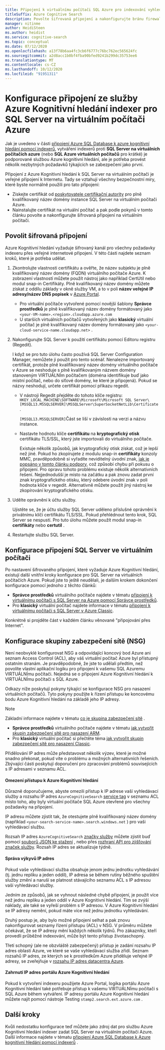 ```yaml
---
title: Připojení k virtuálnímu počítači SQL Azure pro indexování vyhledávání
titleSuffix: Azure Cognitive Search
description: Povolte šifrovaná připojení a nakonfigurujte bránu firewall tak, aby povolovala připojení SQL Server na virtuálním počítači Azure z indexeru v Azure Kognitivní hledání.
manager: nitinme
author: HeidiSteen
ms.author: heidist
ms.service: cognitive-search
ms.topic: conceptual
ms.date: 07/12/2020
ms.openlocfilehash: a13f78b6aa4fc3cb6f6777c76bc762ec565624fc
ms.sourcegitcommit: a2d8acc1b0bf4fba90bfed9241b299dc35753ee6
ms.translationtype: MT
ms.contentlocale: cs-CZ
ms.lasthandoff: 10/12/2020
ms.locfileid: "91951311"
---
```

# <a name="configure-a-connection-from-an-azure-cognitive-search-indexer-to-sql-server-on-an-azure-vm"></a>Konfigurace připojení ze služby Azure Kognitivní hledání indexer pro SQL Server na virtuálním počítači Azure

Jak je uvedeno v části [připojení Azure SQL Database k azure kognitivní hledání pomocí indexerů](search-howto-connecting-azure-sql-database-to-azure-search-using-indexers.md#faq), vytváření indexerů proti **SQL Server na virtuálních počítačích azure** (nebo **SQL Azure virtuálních počítačů** pro krátké) je podporované službou Azure kognitivní hledání, ale je potřeba provést několik nezbytných požadavků týkajících se zabezpečení jako první. 

Připojení z Azure Kognitivní hledání k SQL Server na virtuálním počítači je veřejné připojení k Internetu. Tady se vztahují všechny bezpečnostní míry, které byste normálně použili pro tato připojení:

+ Získejte certifikát od [poskytovatele certifikační autority](https://en.wikipedia.org/wiki/Certificate_authority#Providers) pro plně kvalifikovaný název domény instance SQL Server na virtuálním počítači Azure.
+ Nainstalujte certifikát na virtuální počítač a pak podle pokynů v tomto článku povolte a nakonfigurujte šifrovaná připojení na virtuálním počítači.

## <a name="enable-encrypted-connections"></a>Povolit šifrovaná připojení
Azure Kognitivní hledání vyžaduje šifrovaný kanál pro všechny požadavky indexeru přes veřejné internetové připojení. V této části najdete seznam kroků, které je potřeba udělat.

1. Zkontrolujte vlastnosti certifikátu a ověřte, že název subjektu je plně kvalifikovaný název domény (FQDN) virtuálního počítače Azure. K zobrazení vlastností můžete použít nástroj jako například CertUtil nebo modul snap-in Certifikáty. Plně kvalifikovaný název domény můžete získat z oddílu základy v okně služby VM, a to v poli **název veřejné IP adresy/název DNS popisek** v [Azure Portal](https://portal.azure.com/).
   
   * Pro virtuální počítače vytvořené pomocí novější šablony **Správce prostředků** je plně kvalifikovaný název domény formátovaný jako `<your-VM-name>.<region>.cloudapp.azure.com`
   * U starších virtuálních počítačů vytvořených jako **klasický** virtuální počítač je plně kvalifikovaný název domény formátovaný jako `<your-cloud-service-name.cloudapp.net>` .

2. Nakonfigurujte SQL Server k použití certifikátu pomocí Editoru registru (Regedit). 
   
    I když se pro tuto úlohu často používá SQL Server Configuration Manager, nemůžete ji použít pro tento scénář. Nenalezne importovaný certifikát, protože plně kvalifikovaný název domény virtuálního počítače v Azure se neshoduje s plně kvalifikovaným názvem domény stanoveným VIRTUÁLNÍm počítačem (doména identifikuje buď jako místní počítač, nebo do síťové domény, ke které je připojená). Pokud se názvy neshodují, určete certifikát pomocí příkazu regedit.
   
   * V nástroji Regedit přejděte do tohoto klíče registru: `HKEY_LOCAL_MACHINE\SOFTWARE\Microsoft\Microsoft SQL Server\[MSSQL13.MSSQLSERVER]\MSSQLServer\SuperSocketNetLib\Certificate` .
     
     `[MSSQL13.MSSQLSERVER]`Část se liší v závislosti na verzi a názvu instance. 
   * Nastavte hodnotu klíče **certifikátu** na **kryptografický otisk** certifikátu TLS/SSL, který jste importovali do virtuálního počítače.
     
     Existuje několik způsobů, jak kryptografický otisk získat, což je lepší než jiné. Pokud ho zkopírujete z modulu snap-in **certifikáty** konzoly MMC, pravděpodobně si vyřadíte neviditelný úvodní znak, [jak je popsáno v tomto článku podpory](https://support.microsoft.com/kb/2023869/), což způsobí chybu při pokusu o připojení. Pro opravu tohoto problému existuje několik alternativních řešení. Nejjednodušší je místo na začátku a pak znovu zadat první znak kryptografického otisku, který odebere úvodní znak v poli hodnota klíče v regedit. Alternativně můžete použít jiný nástroj ke zkopírování kryptografického otisku.

3. Udělte oprávnění k účtu služby. 
   
    Ujistěte se, že je účtu služby SQL Server uděleno příslušné oprávnění k privátnímu klíči certifikátu TLS/SSL. Pokud přehlédnout tento krok, SQL Server se nespustí. Pro tuto úlohu můžete použít modul snap-in **certifikáty** nebo **certutil** .
    
4. Restartujte službu SQL Server.

## <a name="configure-sql-server-connectivity-in-the-vm"></a>Konfigurace připojení SQL Server ve virtuálním počítači
Po nastavení šifrovaného připojení, které vyžaduje Azure Kognitivní hledání, existují další vnitřní kroky konfigurace pro SQL Server na virtuálních počítačích Azure. Pokud jste to ještě neudělali, je dalším krokem dokončení konfigurace pomocí jednoho z těchto článků:

* **Správce prostředků** virtuálního počítače najdete v tématu [připojení k virtuálnímu počítači s SQL Server na Azure pomocí Správce prostředků](../azure-sql/virtual-machines/windows/ways-to-connect-to-sql.md). 
* Pro **klasický** virtuální počítač najdete informace v tématu [připojení k virtuálnímu počítači s SQL Server v Azure Classic](/previous-versions/azure/virtual-machines/windows/sqlclassic/virtual-machines-windows-classic-sql-connect).

Konkrétně si projděte část v každém článku věnované "připojování přes Internet".

## <a name="configure-the-network-security-group-nsg"></a>Konfigurace skupiny zabezpečení sítě (NSG)
Není neobvyklé konfigurovat NSG a odpovídající koncový bod Azure ani seznam Access Control (ACL), aby váš virtuální počítač Azure byl přístupný ostatním stranám. Je pravděpodobné, že jste to udělali předtím, než povolíte vlastní aplikační logiku pro připojení k vašemu SQL Azuremu VIRTUÁLNÍmu počítači. Nejedná se o připojení Azure Kognitivní hledání k VIRTUÁLNÍmu počítači s SQL Azure. 

Odkazy níže poskytují pokyny týkající se konfigurace NSG pro nasazení virtuálních počítačů. Tyto pokyny použijte k řízení přístupu ke koncovému bodu Azure Kognitivní hledání na základě jeho IP adresy.

> [!NOTE]
> Základní informace najdete v tématu [co je skupina zabezpečení sítě](../virtual-network/network-security-groups-overview.md) .
> 
> 

* **Správce prostředků** virtuálního počítače najdete v tématu [jak vytvořit skupin zabezpečení sítě pro nasazení ARM](../virtual-network/tutorial-filter-network-traffic.md). 
* Pro **klasický** virtuální počítač si přečtěte téma [jak vytvořit skupin zabezpečení sítě pro nasazení Classic](/previous-versions/azure/virtual-network/virtual-networks-create-nsg-classic-ps).

Přidělování IP adres může představovat několik výzev, které je možné snadno překonat, pokud víte o problému a možných alternativních řešeních. Zbývající části poskytují doporučení pro zpracování problémů souvisejících s IP adresami v seznamu ACL.

#### <a name="restrict-access-to-the-azure-cognitive-search"></a>Omezení přístupu k Azure Kognitivní hledání
Důrazně doporučujeme, abyste omezili přístup k IP adrese vaší vyhledávací služby a rozsahu IP adres `AzureCognitiveSearch` [service tag](../virtual-network/service-tags-overview.md#available-service-tags) v seznamu ACL místo toho, aby byly virtuální počítače SQL Azure otevřené pro všechny požadavky na připojení.

IP adresu můžete zjistit tak, že otestujete plně kvalifikovaný název domény (například `<your-search-service-name>.search.windows.net` ) pro vaši vyhledávací službu.

Rozsah IP adres `AzureCognitiveSearch` [značky služby](../virtual-network/service-tags-overview.md#available-service-tags) můžete zjistit buď pomocí [souborů JSON ke stažení](../virtual-network/service-tags-overview.md#discover-service-tags-by-using-downloadable-json-files) , nebo přes [rozhraní API pro zjišťování značek služby](../virtual-network/service-tags-overview.md#use-the-service-tag-discovery-api-public-preview). Rozsah IP adres se aktualizuje týdně.

#### <a name="managing-ip-address-fluctuations"></a>Správa výkyvů IP adres
Pokud vaše vyhledávací služba obsahuje jenom jednu jednotku vyhledávání (tj. jednu repliku a jeden oddíl), IP adresa se během rutiny běžného spuštění služby změní a naruší se platnost stávajícího seznamu ACL s IP adresou vaší vyhledávací služby.

Jedním ze způsobů, jak se vyhnout následné chybě připojení, je použít více než jednu repliku a jeden oddíl v Azure Kognitivní hledání. Tím se zvýší náklady, ale také se vyřeší problém s IP adresou. V Azure Kognitivní hledání se IP adresy nemění, pokud máte více než jednu jednotku vyhledávání.

Druhý postup je, aby bylo možné připojení selhat a pak znovu nakonfigurovat seznamy řízení přístupu (ACL) v NSG. V průměru můžete očekávat, že se IP adresy mění každých několik týdnů. Pro zákazníky, kteří provedli průběžné indexování, může být tento přístup životaschopný.

Třetí schopný (ale ne obzvláště zabezpečený) přístup je zadání rozsahu IP adres oblasti Azure, ve které se vaše vyhledávací služba zřídí. Seznam rozsahů IP adres, ze kterých se k prostředkům Azure přiděluje veřejné IP adresy, se zveřejňuje v [rozsahu IP adres datacentra Azure](https://www.microsoft.com/download/details.aspx?id=41653). 

#### <a name="include-the-azure-cognitive-search-portal-ip-addresses"></a>Zahrnutí IP adres portálu Azure Kognitivní hledání
Pokud k vytvoření indexeru použijete Azure Portal, logika portálu Azure Kognitivní hledání také potřebuje přístup k vašemu VIRTUÁLNÍmu počítači s SQL Azure během vytváření. IP adresy portálu Azure Kognitivní hledání můžete najít pomocí nástroje Testing `stamp2.search.ext.azure.com` .

## <a name="next-steps"></a>Další kroky
Kvůli nedostatku konfigurace teď můžete jako zdroj dat pro službu Azure Kognitivní hledání indexer zadat SQL Server na virtuálním počítači Azure. Další informace najdete v tématu [připojení Azure SQL Database k Azure kognitivní hledání pomocí indexerů](search-howto-connecting-azure-sql-database-to-azure-search-using-indexers.md) .